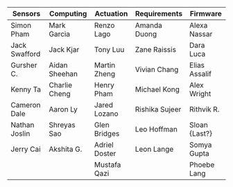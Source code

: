 | Sensors        | Computing     | Actuation         | Requirements   | Firmware      |
|----------------|---------------|-------------------|----------------|---------------|
| Simon Pham     | Mark Garcia   | Renzo Lago        | Amanda Duong   | Alexa Nassar  |
| Jack Swafford  | Jack Kjar     | Tony Luu          | Zane Raissis   | Dara Luca     |
| Gursher C.     | Aidan Sheehan | Martin Zheng      | Vivian Chang   | Elias Assalif |
| Kenny Ta       | Charlie Cheng | Henry Pham        | Michael Kong   | Alex Wright   |
| Cameron Dale   | Aaron Ly      | Jared Lozano      | Rishika Sujeer | Rithvik R.    |
| Nathan Joslin  | Shreyas Sao   | Glen Bridges      | Leo Hoffman    | Sloan {Last?} |
| Jerry Cai      | Akshita G.    | Adriel Doster     | Leon Lange     | Somya Gupta   |
|                |               | Mustafa Qazi      |                | Phoebe Lang   |